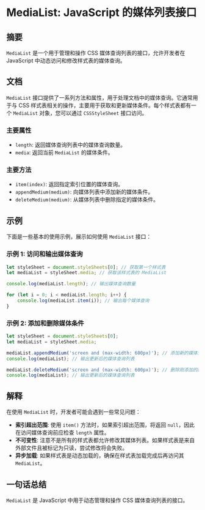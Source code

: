 <!--
Meta Description: # MediaList: JavaScript 的媒体列表接口 ## 摘要 `MediaList` 是一个用于管理和操作 CSS 媒体查询列表的接口，允许开发者在 JavaScript 中动态访问和修改样式表的媒体查询。 ## 文档 `MediaList` 接口提供了一系列方法和属性，用于处理文档中...
Meta Keywords: medialist, javascript, let, length, stylesheet
-->

# MediaList: JavaScript 的媒体列表接口

## 摘要
`MediaList` 是一个用于管理和操作 CSS 媒体查询列表的接口，允许开发者在 JavaScript 中动态访问和修改样式表的媒体查询。

## 文档
`MediaList` 接口提供了一系列方法和属性，用于处理文档中的媒体查询。它通常用于与 CSS 样式表相关的操作，主要用于获取和更新媒体条件。每个样式表都有一个 `MediaList` 对象，您可以通过 `CSSStyleSheet` 接口访问。

### 主要属性
- `length`: 返回媒体查询列表中的媒体查询数量。
- `media`: 返回当前 `MediaList` 的媒体条件。
  
### 主要方法
- `item(index)`: 返回指定索引位置的媒体查询。
- `appendMedium(medium)`: 向媒体列表中添加新的媒体条件。
- `deleteMedium(medium)`: 从媒体列表中删除指定的媒体条件。

## 示例
下面是一些基本的使用示例，展示如何使用 `MediaList` 接口：

### 示例 1: 访问和输出媒体查询
```javascript
let styleSheet = document.styleSheets[0]; // 获取第一个样式表
let mediaList = styleSheet.media; // 获取该样式表的 MediaList

console.log(mediaList.length); // 输出媒体查询数量

for (let i = 0; i < mediaList.length; i++) {
    console.log(mediaList.item(i)); // 输出每个媒体查询
}
```

### 示例 2: 添加和删除媒体条件
```javascript
let styleSheet = document.styleSheets[0];
let mediaList = styleSheet.media;

mediaList.appendMedium('screen and (max-width: 600px)'); // 添加新的媒体查询
console.log(mediaList); // 输出更新后的媒体查询列表

mediaList.deleteMedium('screen and (max-width: 600px)'); // 删除刚添加的媒体查询
console.log(mediaList); // 输出更新后的媒体查询列表
```

## 解释
在使用 `MediaList` 时，开发者可能会遇到一些常见问题：

- **索引超出范围**: 使用 `item()` 方法时，如果索引超出范围，将返回 `null`，因此在访问媒体查询前应检查 `length` 属性。
- **不可变性**: 注意不是所有的样式表都允许修改其媒体列表。如果样式表是来自外部文件且被标记为只读，尝试修改将会失败。
- **异步加载**: 如果样式表是动态加载的，确保在样式表加载完成后再访问其 `MediaList`。

## 一句话总结
`MediaList` 是 JavaScript 中用于动态管理和操作 CSS 媒体查询列表的接口。
